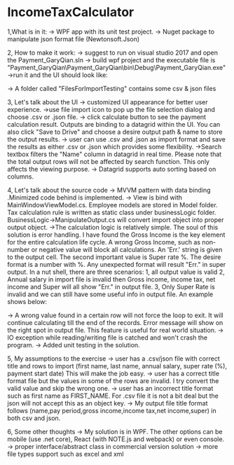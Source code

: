 # IncomeTaxCalculator
1,What is in it:
->  WPF app with its unit test project.
-> Nuget package to manipulate json format file (Newtonsoft.Json)

2, How to make it work:
-> suggest to run on visual studio 2017 and open the Payment_GaryQian.sln
-> build wpf project and the executable file is "Payment_GaryQian\Payment_GaryQian\bin\Debug\Payment_GaryQian.exe" 
->run it and the UI should look like:

-> A folder called "FilesForImportTesting" contains some csv & json files

3, Let's talk about the UI
-> customized UI appearance for better user experience.
->use file import icon to  pop up the file selection dialog and choose .csv or .json file.
-> click calculate button to see the payment calculation result. Outputs are binding to a datagrid within the UI. You can also click "Save to Drive" and choose a desire output path & name to store the output results.
-> user can use .csv and .json as import format and save the results as either .csv or .json which provides some flexibility. 
->Search textbox filters the "Name" column in datagrid in real time. Please note that the total output rows will not be affected by search function. This only affects the viewing purpose. 
-> Datagrid supports auto sorting based on columns.

4, Let's talk about the source code
-> MVVM pattern with data binding .Minimized code behind is implemented.
-> View is bind with MainWindowViewModel.cs. Employee models are stored in Model folder. Tax calculation rule is written as static class under businessLogic folder. BusinessLogic->ManipulateOutput.cs will convert import object into proper output object.
->The calculation logic is relatively simple. The soul of this solution is error handling. I have found the Gross Income is the key element for the entire calculation life cycle. A wrong Gross Income, such as non-number or negative value will block all calculations. An 'Err.' string is given to the output cell.
The second important value is Super rate %. The desire format is a number with %.  Any unexpected format will result "Err."  in super output. 
 In a nut shell, there are three scenarios: 1, all output value is valid 2, Annual salary in import file is invalid then  Gross income, income tax, net income and Super will all show "Err." in output file. 3, Only Super Rate is invalid and we can still have some useful info in output file. An example shows below: 


-> A wrong value found in a certain row will not force the loop to exit. It will continue calculating till the end of the records. Error message will show on the right spot in output file.  This feature is useful for real world situation. 
-> IO exception while reading/writing file is catched and won't crash the program.
-> Added unit testing in the solution.
  
5, My assumptions to the exercise
-> user has a .csv/json file with correct title and rows to import (first name, last name, annual salary, super rate (%), payment start date)  This will make the job easy.
-> user has a correct title format file but the values in some of the rows are invalid. I try convert the valid value and skip the wrong one.
-> user has an incorrect title format such as first name as FIRST_NAME. For .csv file it is not a bit deal but the json will not accept this as an object key.
-> My output file title format follows (name,pay period,gross income,income tax,net income,super) in both csv and json. 

6, Some other thoughts
-> My solution is in WPF. The other options can be mobile (use .net core), React (with NOTE.js and webpack) or even console.
-> proper interface/abstract class in commercial version solution
-> more file types support such as excel and xml
